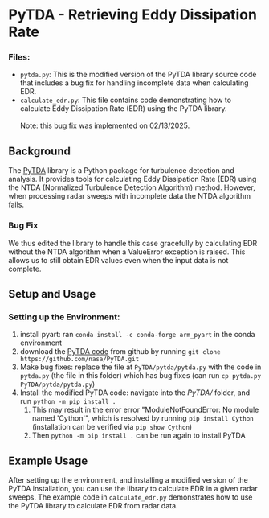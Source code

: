 # PyTDA - Retrieving Eddy Dissipation Rate
### Files:
- `pytda.py`: This is the modified version of the PyTDA library source code that includes a bug fix for handling incomplete data when calculating EDR.
- `calculate_edr.py`: This file contains code demonstrating how to calculate Eddy Dissipation Rate (EDR) using the PyTDA library.
<br><br>
Note: this bug fix was implemented on 02/13/2025.

## Background
The [PyTDA](https://github.com/nasa/PyTDA/) library is a Python package for turbulence detection and analysis. It provides tools for calculating Eddy Dissipation Rate (EDR) using the NTDA (Normalized Turbulence Detection Algorithm) method. However, when processing radar sweeps with incomplete data the NTDA algorithm fails. 
### Bug Fix
We thus edited the library to handle this case gracefully by calculating EDR without the NTDA algorithm when a ValueError exception is raised. This allows us to still obtain EDR values even when the input data is not complete. 

## Setup and Usage
### Setting up the Environment:
1. install pyart: ran `conda install -c conda-forge arm_pyart` in the conda environment
2. download the [PyTDA code](https://github.com/nasa/PyTDA) from github by running `git clone https://github.com/nasa/PyTDA.git`
3. Make bug fixes: replace the file at `PyTDA/pytda/pytda.py` with the code in `pytda.py` (the file in this folder) which has bug fixes (can run `cp pytda.py PyTDA/pytda/pytda.py`)
4. Install the modified PyTDA code: navigate into the _PyTDA/_ folder, and run `python -m pip install .`
    1. This may result in the error error "ModuleNotFoundError: No module named 'Cython'", which is resolved by running `pip install Cython` (installation can be verified via `pip show Cython`)
    2. Then `python -m pip install .` can be run again to install PyTDA

## Example Usage
After setting up the environment, and installing a modified version of the PyTDA installation, you can use the library to calculate EDR in a given radar sweeps.
The example code in `calculate_edr.py` demonstrates how to use the PyTDA library to calculate EDR from radar data.